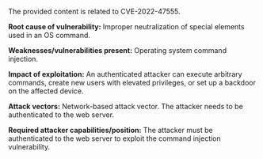 The provided content is related to CVE-2022-47555.

**Root cause of vulnerability:**
Improper neutralization of special elements used in an OS command.

**Weaknesses/vulnerabilities present:**
Operating system command injection.

**Impact of exploitation:**
An authenticated attacker can execute arbitrary commands, create new users with elevated privileges, or set up a backdoor on the affected device.

**Attack vectors:**
Network-based attack vector. The attacker needs to be authenticated to the web server.

**Required attacker capabilities/position:**
The attacker must be authenticated to the web server to exploit the command injection vulnerability.